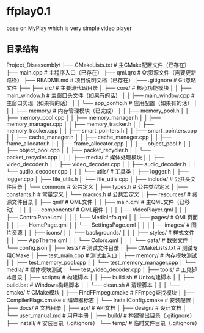 # ffplay0.1
base on MyPlay which is very simple video player

## 目录结构
Project_Disassembly/
├── CMakeLists.txt                    # 主CMake配置文件（已存在）
├── main.cpp                          # 主程序入口（已存在）
├── qml.qrc                          # Qt资源文件（需要更新路径）
├── README.md                        # 项目说明文档（已存在）
├── .gitignore                       # Git忽略文件
├──
├── src/                             # 主要源代码目录
│   ├── core/                        # 核心功能模块
│   │   ├── main_window.h            # 主窗口头文件（如果有的话）
│   │   ├── main_window.cpp          # 主窗口实现（如果有的话）
│   │   └── app_config.h             # 应用配置（如果有的话）
│   │
│   ├── memory/                      # 内存管理模块（已完成）
│   │   ├── memory_pool.h
│   │   ├── memory_pool.cpp
│   │   ├── memory_manager.h
│   │   ├── memory_manager.cpp
│   │   ├── memory_tracker.h
│   │   ├── memory_tracker.cpp
│   │   ├── smart_pointers.h
│   │   ├── smart_pointers.cpp
│   │   ├── cache_manager.h
│   │   ├── cache_manager.cpp
│   │   ├── frame_allocator.h
│   │   ├── frame_allocator.cpp
│   │   ├── object_pool.h
│   │   ├── object_pool.cpp
│   │   ├── packet_recycler.h
│   │   └── packet_recycler.cpp
│   │
│   ├── media/                       # 媒体处理模块
│   │   ├── video_decoder.h
│   │   ├── video_decoder.cpp
│   │   ├── audio_decoder.h
│   │   └── audio_decoder.cpp
│   │
│   └── utils/                       # 工具类
│       ├── logger.h
│       ├── logger.cpp
│       ├── file_utils.h
│       └── file_utils.cpp
│
├── include/                         # 公共头文件目录
│   └── common/                      # 公共定义
│       ├── types.h                  # 公共类型定义
│       ├── constants.h              # 常量定义
│       └── macros.h                 # 公共宏定义
│
├── resources/                       # 资源文件目录
│   ├── qml/                        # QML文件
│   │   ├── main.qml                # 主QML文件（已移动）
│   │   ├── components/             # QML组件
│   │   │   ├── VideoPlayer.qml
│   │   │   ├── ControlPanel.qml
│   │   │   └── MediaInfo.qml
│   │   └── pages/                  # QML页面
│   │       ├── HomePage.qml
│   │       └── SettingsPage.qml
│   │
│   ├── images/                     # 图片资源
│   │   ├── icons/
│   │   └── backgrounds/
│   │
│   ├── styles/                     # 样式文件
│   │   ├── AppTheme.qml
│   │   └── Colors.qml
│   │
│   └── data/                       # 数据文件
│       └── config.json
│
├── tests/                          # 测试文件目录
│   ├── CMakeLists.txt              # 测试专用CMake
│   ├── test_main.cpp               # 测试主入口
│   ├── memory/                     # 内存模块测试
│   │   ├── test_memory_pool.cpp
│   │   └── test_memory_manager.cpp
│   └── media/                      # 媒体模块测试
│       └── test_video_decoder.cpp
│
├── tools/                          # 工具脚本目录
│   ├── scripts/                    # 构建脚本
│   │   ├── build.sh               # Unix构建脚本
│   │   ├── build.bat              # Windows构建脚本
│   │   └── clean.sh               # 清理脚本
│   │
│   └── cmake/                      # CMake模块
│       ├── FindFFmpeg.cmake       # FFmpeg查找模块
│       ├── CompilerFlags.cmake     # 编译器标志
│       └── InstallConfig.cmake     # 安装配置
│
├── docs/                           # 文档目录
│   ├── api/                        # API文档
│   ├── design/                     # 设计文档
│   └── user_manual.md              # 用户手册
│
├── build/                          # 构建输出目录（.gitignore）
├── install/                        # 安装目录（.gitignore）
└── temp/                           # 临时文件目录（.gitignore）